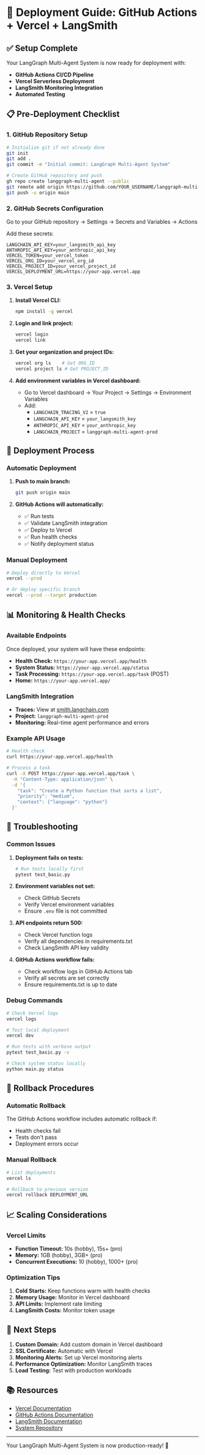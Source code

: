 # 🚀 Deployment Guide: GitHub Actions + Vercel + LangSmith

## ✅ Setup Complete

Your LangGraph Multi-Agent System is now ready for deployment with:
- **GitHub Actions CI/CD Pipeline**
- **Vercel Serverless Deployment**
- **LangSmith Monitoring Integration**
- **Automated Testing**

## 📋 Pre-Deployment Checklist

### 1. GitHub Repository Setup
```bash
# Initialize git if not already done
git init
git add .
git commit -m "Initial commit: LangGraph Multi-Agent System"

# Create GitHub repository and push
gh repo create langgraph-multi-agent --public
git remote add origin https://github.com/YOUR_USERNAME/langgraph-multi-agent.git
git push -u origin main
```

### 2. GitHub Secrets Configuration
Go to your GitHub repository → Settings → Secrets and Variables → Actions

Add these secrets:
```
LANGCHAIN_API_KEY=your_langsmith_api_key
ANTHROPIC_API_KEY=your_anthropic_api_key
VERCEL_TOKEN=your_vercel_token
VERCEL_ORG_ID=your_vercel_org_id
VERCEL_PROJECT_ID=your_vercel_project_id
VERCEL_DEPLOYMENT_URL=https://your-app.vercel.app
```

### 3. Vercel Setup
1. **Install Vercel CLI:**
   ```bash
   npm install -g vercel
   ```

2. **Login and link project:**
   ```bash
   vercel login
   vercel link
   ```

3. **Get your organization and project IDs:**
   ```bash
   vercel org ls    # Get ORG_ID
   vercel project ls # Get PROJECT_ID
   ```

4. **Add environment variables in Vercel dashboard:**
   - Go to Vercel dashboard → Your Project → Settings → Environment Variables
   - Add:
     - `LANGCHAIN_TRACING_V2` = `true`
     - `LANGCHAIN_API_KEY` = `your_langsmith_key`
     - `ANTHROPIC_API_KEY` = `your_anthropic_key`
     - `LANGCHAIN_PROJECT` = `langgraph-multi-agent-prod`

## 🚀 Deployment Process

### Automatic Deployment
1. **Push to main branch:**
   ```bash
   git push origin main
   ```

2. **GitHub Actions will automatically:**
   - ✅ Run tests
   - ✅ Validate LangSmith integration
   - ✅ Deploy to Vercel
   - ✅ Run health checks
   - ✅ Notify deployment status

### Manual Deployment
```bash
# Deploy directly to Vercel
vercel --prod

# Or deploy specific branch
vercel --prod --target production
```

## 📊 Monitoring & Health Checks

### Available Endpoints
Once deployed, your system will have these endpoints:

- **Health Check:** `https://your-app.vercel.app/health`
- **System Status:** `https://your-app.vercel.app/status`
- **Task Processing:** `https://your-app.vercel.app/task` (POST)
- **Home:** `https://your-app.vercel.app/`

### LangSmith Integration
- **Traces:** View at [smith.langchain.com](https://smith.langchain.com)
- **Project:** `langgraph-multi-agent-prod`
- **Monitoring:** Real-time agent performance and errors

### Example API Usage
```bash
# Health check
curl https://your-app.vercel.app/health

# Process a task
curl -X POST https://your-app.vercel.app/task \
  -H "Content-Type: application/json" \
  -d '{
    "task": "Create a Python function that sorts a list",
    "priority": "medium",
    "context": {"language": "python"}
  }'
```

## 🔧 Troubleshooting

### Common Issues

1. **Deployment fails on tests:**
   ```bash
   # Run tests locally first
   pytest test_basic.py
   ```

2. **Environment variables not set:**
   - Check GitHub Secrets
   - Verify Vercel environment variables
   - Ensure `.env` file is not committed

3. **API endpoints return 500:**
   - Check Vercel function logs
   - Verify all dependencies in requirements.txt
   - Check LangSmith API key validity

4. **GitHub Actions workflow fails:**
   - Check workflow logs in GitHub Actions tab
   - Verify all secrets are set correctly
   - Ensure requirements.txt is up to date

### Debug Commands
```bash
# Check Vercel logs
vercel logs

# Test local deployment
vercel dev

# Run tests with verbose output
pytest test_basic.py -v

# Check system status locally
python main.py status
```

## 🔄 Rollback Procedures

### Automatic Rollback
The GitHub Actions workflow includes automatic rollback if:
- Health checks fail
- Tests don't pass
- Deployment errors occur

### Manual Rollback
```bash
# List deployments
vercel ls

# Rollback to previous version
vercel rollback DEPLOYMENT_URL
```

## 📈 Scaling Considerations

### Vercel Limits
- **Function Timeout:** 10s (hobby), 15s+ (pro)
- **Memory:** 1GB (hobby), 3GB+ (pro)
- **Concurrent Executions:** 10 (hobby), 1000+ (pro)

### Optimization Tips
1. **Cold Starts:** Keep functions warm with health checks
2. **Memory Usage:** Monitor in Vercel dashboard
3. **API Limits:** Implement rate limiting
4. **LangSmith Costs:** Monitor token usage

## 🎯 Next Steps

1. **Custom Domain:** Add custom domain in Vercel dashboard
2. **SSL Certificate:** Automatic with Vercel
3. **Monitoring Alerts:** Set up Vercel monitoring alerts
4. **Performance Optimization:** Monitor LangSmith traces
5. **Load Testing:** Test with production workloads

## 📚 Resources

- [Vercel Documentation](https://vercel.com/docs)
- [GitHub Actions Documentation](https://docs.github.com/en/actions)
- [LangSmith Documentation](https://docs.smith.langchain.com/)
- [System Repository](https://github.com/YOUR_USERNAME/langgraph-multi-agent)

---

Your LangGraph Multi-Agent System is now production-ready! 🎉